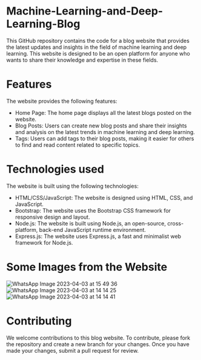 # Machine-Learning-and-Deep-Learning-Blog
This GitHub repository contains the code for a blog website that provides the latest updates and insights in the field of machine learning and deep learning. This website is designed to be an open platform for anyone who wants to share their knowledge and expertise in these fields.

# Features
The website provides the following features:

* Home Page: The home page displays all the latest blogs posted on the website.
* Blog Posts: Users can create new blog posts and share their insights and analysis on the latest trends in machine learning and deep learning.
* Tags: Users can add tags to their blog posts, making it easier for others to find and read content related to specific topics.

# Technologies used
The website is built using the following technologies:

* HTML/CSS/JavaScript: The website is designed using HTML, CSS, and JavaScript.
* Bootstrap: The website uses the Bootstrap CSS framework for responsive design and layout.
* Node.js: The website is built using Node.js, an open-source, cross-platform, back-end JavaScript runtime environment.
* Express.js: The website uses Express.js, a fast and minimalist web framework for Node.js.

# Some Images from the Website
![WhatsApp Image 2023-04-03 at 15 49 36](https://user-images.githubusercontent.com/93365515/229486468-37fb4eb3-2fe3-4621-9777-9b1047395a84.jpg)
![WhatsApp Image 2023-04-03 at 14 14 25](https://user-images.githubusercontent.com/93365515/229486557-4baab297-0606-4cba-9698-34d6b2c9675d.jpg)
![WhatsApp Image 2023-04-03 at 14 14 41](https://user-images.githubusercontent.com/93365515/229486589-39a1bc52-4e9d-4f50-89cf-241532fed1fc.jpg)

# Contributing
We welcome contributions to this blog website. To contribute, please fork the repository and create a new branch for your changes. Once you have made your changes, submit a pull request for review.
